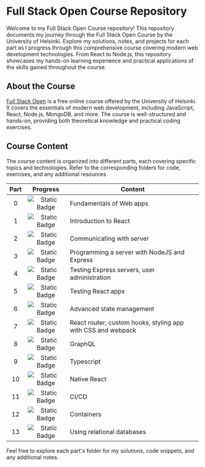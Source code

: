 # Full Stack Open Course Repository
Welcome to my Full Stack Open Course repository! This repository documents my journey through the Full Stack Open Course by the University of Helsinki. 
Explore my solutions, notes, and projects for each part as I progress through this comprehensive course covering modern web development technologies. 
From React to Node.js, this repository showcases my hands-on learning experience and practical applications of the skills gained throughout the course.

## About the Course
[Full Stack Open](https://fullstackopen.com/en/) is a free online course offered by the University of Helsinki. 
It covers the essentials of modern web development, including JavaScript, React, Node.js, MongoDB, and more. 
The course is well-structured and hands-on, providing both theoretical knowledge and practical coding exercises.

## Course Content
The course content is organized into different parts, each covering specific topics and technologies. 
Refer to the corresponding folders for code, exercises, and any additional resources

|Part|Progress|Content|
|:-:|:-:|-|
|0|![Static Badge](https://img.shields.io/badge/Progress%20-%20100%25%20-%20white?labelColor=%23005EA6&color=%23DE5B9E)|Fundamentals of Web apps
|1|![Static Badge](https://img.shields.io/badge/Progress%20-%20100%25%20-%20white?labelColor=%23005EA6&color=%23DE5B9E)|Introduction to React
|2|![Static Badge](https://img.shields.io/badge/Progress%20-%20100%25%20-%20white?labelColor=%23005EA6&color=%23DE5B9E)|Communicating with server
|3|![Static Badge](https://img.shields.io/badge/Progress%20-%20100%25%20-%20white?labelColor=%23005EA6&color=%23DE5B9E)|Programming a server with NodeJS and Express
|4|![Static Badge](https://img.shields.io/badge/Progress%20-%20100%25%20-%20white?labelColor=%23005EA6&color=%23DE5B9E)|Testing Express servers, user administration
|5|![Static Badge](https://img.shields.io/badge/Progress%20-%200%25%20-%20white?labelColor=%23005EA6&color=%23DE5B9E)|Testing React apps
|6|![Static Badge](https://img.shields.io/badge/Progress%20-%200%25%20-%20white?labelColor=%23005EA6&color=%23DE5B9E)|Advanced state management
|7|![Static Badge](https://img.shields.io/badge/Progress%20-%200%25%20-%20white?labelColor=%23005EA6&color=%23DE5B9E)|React router, custom hooks, styling app with CSS and webpack
|8|![Static Badge](https://img.shields.io/badge/Progress%20-%200%25%20-%20white?labelColor=%23005EA6&color=%23DE5B9E)|GraphQL
|9|![Static Badge](https://img.shields.io/badge/Progress%20-%200%25%20-%20white?labelColor=%23005EA6&color=%23DE5B9E)|Typescript
|10|![Static Badge](https://img.shields.io/badge/Progress%20-%200%25%20-%20white?labelColor=%23005EA6&color=%23DE5B9E)|Native React
|11|![Static Badge](https://img.shields.io/badge/Progress%20-%200%25%20-%20white?labelColor=%23005EA6&color=%23DE5B9E)|CI/CD
|12|![Static Badge](https://img.shields.io/badge/Progress%20-%200%25%20-%20white?labelColor=%23005EA6&color=%23DE5B9E)|Containers
|13|![Static Badge](https://img.shields.io/badge/Progress%20-%200%25%20-%20white?labelColor=%23005EA6&color=%23DE5B9E)|Using relational databases

Feel free to explore each part's folder for my solutions, code snippets, and any additional notes.


